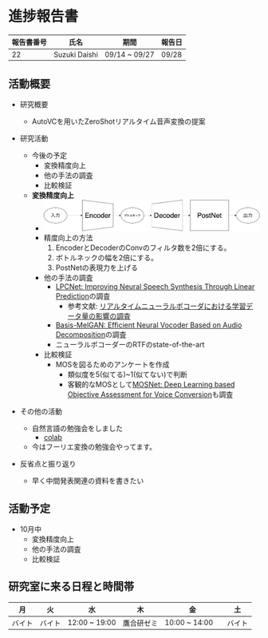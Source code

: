 
# 進捗報告書

報告書番号 | 氏名   | 期間         | 報告日
----- | ---- | ---------- | ---
22    | Suzuki Daishi | 09/14 ~ 09/27 | 09/28

## 活動概要

- 研究概要
  - AutoVCを用いたZeroShotリアルタイム音声変換の提案

- 研究活動
  - 今後の予定
    - 変換精度向上
    - 他の手法の調査
    - 比較検証
  - **変換精度向上**
    - ![](../images/0926_model.png)
    - 精度向上の方法  
      1. EncoderとDecoderのConvのフィルタ数を2倍にする。
      2. ボトルネックの幅を2倍にする。
      3. PostNetの表現力を上げる
    - 他の手法の調査
      - [LPCNet: Improving Neural Speech Synthesis Through Linear Prediction](https://arxiv.org/abs/1810.11846)の調査
        - 参考文献: [リアルタイムニューラルボコーダにおける学習データ量の影響の調査](http://www.me.cs.scitec.kobe-u.ac.jp/~takigu/pdf/2020/0104_1-2-3.pdf)
      - [Basis-MelGAN: Efficient Neural Vocoder Based on Audio Decomposition](https://arxiv.org/abs/2106.13419)の調査
      - ニューラルボコーダーのRTFのstate-of-the-art
    - 比較検証
      - MOSを図るためのアンケートを作成
        - 類似度を5(似てる)~1(似てない)で判断
        - 客観的なMOSとして[MOSNet: Deep Learning based Objective Assessment for Voice Conversion](https://arxiv.org/abs/1904.08352)も調査

- その他の活動
  - 自然言語の勉強会をしました
    - [colab](https://colab.research.google.com/drive/1yDEGLZpjjfohNjp-N_mI0kipavrXCg1w?usp=sharing)
  - 今はフーリエ変換の勉強会やってます。

- 反省点と振り返り
  - 早く中間発表関連の資料を書きたい

## 活動予定

- 10月中
  - 変換精度向上
  - 他の手法の調査
  - 比較検証

## 研究室に来る日程と時間帯

| 月             | 火            | 水            | 木            | 金             | 土
| ------------- | ------------- | ------------- | ------------- | ------------- | -------------
| バイト | バイト| 12:00 ~ 19:00  | 鷹合研ゼミ | 10:00 ~ 14:00　| バイト